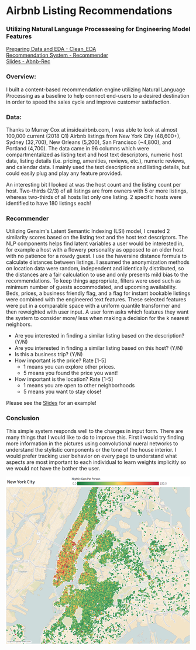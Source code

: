 # Airbnb Listing Recommendations
### Utilizing Natural Language Processesing for Engineering Model Features

[Preparing Data and EDA - Clean_EDA](notebooks/Clean_EDA.ipynb) <br>
[Recommendation System - Recommender](notebooks/Recommender.ipynb) <br>
[Slides - Abnb-Rec](abnb-rec.pdf)


### Overview:
I built a content-based recommendation engine utilizing Natural Language Processing as a baseline to help connect end-users to a desired destination in order to speed the sales cycle and improve customer satisfaction.

### Data:
Thanks to Murray Cox at insideairbnb.com, I was able to look at almost 100,000 current (2018 Q1) Airbnb listings from New York City (48,600+), Sydney (32,700), New Orleans (5,200), San Francisco (~4,800), and Portland (4,700). The data came in 96 columns which were compartmentalized as listing text and host text descriptors, numeric host data, listing details (i.e. pricing, amenities, reviews, etc.), numeric reviews, and calendar data. I mainly used the text descriptions and listing details, but could easily plug and play any feature provided.

An interesting bit I looked at was the host count and the listing count per host. Two-thirds (2/3) of all listings are from owners with 5 or more listings, whereas two-thirds of all hosts list only one listing. 2 specific hosts were identified to have 180 listings each!

### Recommender
Utilizing Gensim's Latent Semantic Indexing (LSI) model, I created 2 similarity scores based on the listing text and the host text descriptors. The NLP components helps find latent variables a user would be interested in, for example a host with a flowery personality as opposed to an older host with no patience for a rowdy guest. I use the haversine distance formula to calculate distances between listings. I assumed the anonymization methods on location data were random, independent and identically distributed, so the distances are a fair calculation to use and only presents mild bias to the recommendations. To keep things appropriate, filters were used such as minimum number of guests accommodated, and upcoming availability. Beds, prices, a business friendly flag, and a flag for instant bookable listings were combined with the engineered text features. These selected features were put in a comparable space with a uniform quantile transformer and then reweighted with user input. A user form asks which features they want the system to consider more/ less when making a decision for the k nearest neighbors.

 - Are you interested in finding a similar listing based on the description? (Y/N)
 - Are you interested in finding a similar listing based on this host? (Y/N)
 - Is this a business trip? (Y/N)
 - How important is the price? Rate [1-5]
    - 1 means you can explore other prices.
    - 5 means you found the price you want!
 - How important is the location? Rate [1-5]
    - 1 means you are open to other neighborhoods
    - 5 means you want to stay close!

Please see the [Slides](abnb-rec.pdf) for an example!

### Conclusion
This simple system responds well to the changes in input form. There are many things that I would like to do to improve this. First I would try finding more information in the pictures using convolutional nueral networks to understand the stylistic components or the tone of the house interior. I would prefer tracking user behavior on every page to understand what aspects are most important to each individual to learn weights implicitly so we would not have the bother the user.

![Tableau Visualization](pics/overall.png "New York City Viz")
